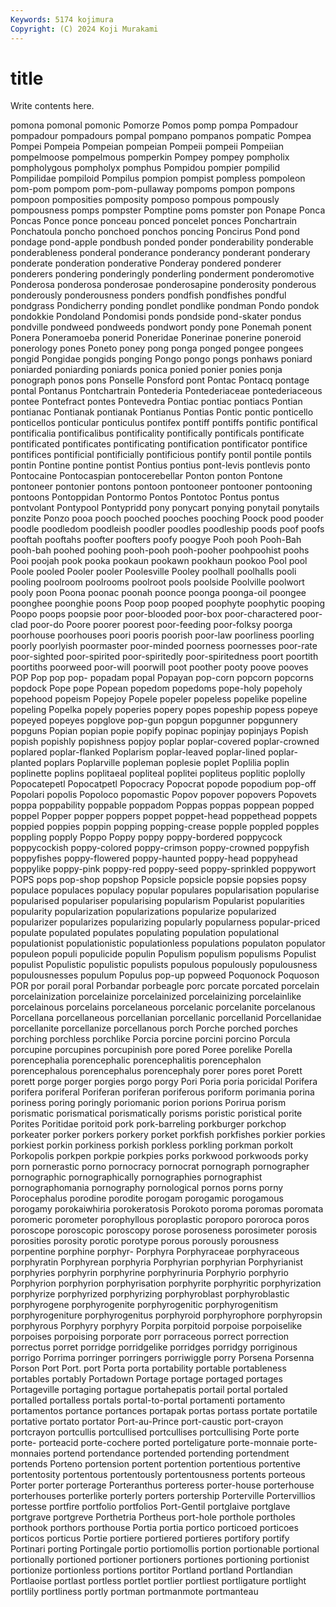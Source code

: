 ```yaml
---
Keywords: 5174 kojimura
Copyright: (C) 2024 Koji Murakami
---
```


# title

Write contents here.



pomona pomonal pomonic Pomorze Pomos pomp pompa Pompadour pompadour pompadours
pompal pompano pompanos pompatic Pompea Pompei Pompeia Pompeian pompeian Pompeii
pompeii Pompeiian pompelmoose pompelmous pomperkin Pompey pompey pompholix pompholygous pompholyx
pomphus Pompidou pompier pompilid Pompilidae pompiloid Pompilus pompion pompist pompless
pompoleon pom-pom pompom pom-pom-pullaway pompoms pompon pompons pompoon pomposities pomposity
pomposo pompous pompously pompousness pomps pompster Pomptine poms pomster pon
Ponape Ponca Poncas Ponce ponce ponceau ponced poncelet ponces Ponchartrain
Ponchatoula poncho ponchoed ponchos poncing Poncirus Pond pond pondage pond-apple
pondbush ponded ponder ponderability ponderable ponderableness ponderal ponderance ponderancy ponderant
ponderary ponderate ponderation ponderative Ponderay pondered ponderer ponderers pondering ponderingly
ponderling ponderment ponderomotive Ponderosa ponderosa ponderosae ponderosapine ponderosity ponderous ponderously
ponderousness ponders pondfish pondfishes pondful pondgrass Pondicherry ponding pondlet pondlike
pondman Pondo pondok pondokkie Pondoland Pondomisi ponds pondside pond-skater pondus
pondville pondweed pondweeds pondwort pondy pone Ponemah ponent Ponera Poneramoeba
ponerid Poneridae Ponerinae ponerine poneroid ponerology pones Poneto poney pong
ponga ponged pongee pongees pongid Pongidae pongids ponging Pongo pongo
pongs ponhaws poniard poniarded poniarding poniards ponica ponied ponier ponies
ponja ponograph ponos pons Ponselle Ponsford pont Pontac Pontacq pontage
pontal Pontanus Pontchartrain Pontederia Pontederiaceae pontederiaceous pontee Pontefract pontes Pontevedra
Pontiac pontiac pontiacs Pontian pontianac Pontianak pontianak Pontianus Pontias Pontic
pontic ponticello ponticellos ponticular ponticulus pontifex pontiff pontiffs pontific pontifical
pontificalia pontificalibus pontificality pontifically pontificals pontificate pontificated pontificates pontificating pontification
pontificator pontifice pontifices pontificial pontificially pontificious pontify pontil pontile pontils
pontin Pontine pontine pontist Pontius pontius pont-levis pontlevis ponto Pontocaine
Pontocaspian pontocerebellar Ponton ponton Pontone pontoneer pontonier pontons pontoon pontooneer
pontooner pontooning pontoons Pontoppidan Pontormo Pontos Pontotoc Pontus pontus pontvolant
Pontypool Pontypridd pony ponycart ponying ponytail ponytails ponzite Ponzo pooa
pooch pooched pooches pooching Poock pood pooder poodle poodledom poodleish
poodler poodles poodleship poods poof poofs pooftah pooftahs poofter poofters
poofy poogye Pooh pooh Pooh-Bah pooh-bah poohed poohing pooh-pooh pooh-pooher
poohpoohist poohs Pooi poojah pook pooka pookaun pookawn pookhaun pookoo
Pool pool Poole pooled Pooler pooler Poolesville Pooley poolhall poolhalls
pooli pooling poolroom poolrooms poolroot pools poolside Poolville poolwort pooly
poon Poona poonac poonah poonce poonga poonga-oil poongee poonghee poonghie
poons Poop poop pooped poophyte poophytic pooping Poopo poops poopsie
poor poor-blooded poor-box poor-charactered poor-clad poor-do Poore poorer poorest poor-feeding
poor-folksy poorga poorhouse poorhouses poori pooris poorish poor-law poorliness poorling
poorly poorlyish poormaster poor-minded poorness poornesses poor-rate poor-sighted poor-spirited poor-spiritedly
poor-spiritedness poort poortith poortiths poorweed poor-will poorwill poot poother pooty
poove pooves POP Pop pop pop- popadam popal Popayan pop-corn
popcorn popcorns popdock Pope pope Popean popedom popedoms pope-holy popeholy
popehood popeism Popejoy Popele popeler popeless popelike popeline popeling Popelka
popely poperies popery popes popeship popess popeye popeyed popeyes popglove
pop-gun popgun popgunner popgunnery popguns Popian popian popie popify popinac
popinjay popinjays Popish popish popishly popishness popjoy poplar poplar-covered poplar-crowned
poplared poplar-flanked Poplarism poplar-leaved poplar-lined poplar-planted poplars Poplarville popleman poplesie
poplet Poplilia poplin poplinette poplins poplitaeal popliteal poplitei popliteus poplitic
poplolly Popocatepetl Popocatpetl Popocracy Popocrat popode popodium pop-off Popolari popolis
Popoloco popomastic Popov popover popovers Popovets poppa poppability poppable poppadom
Poppas poppas poppean popped poppel Popper popper poppers poppet poppet-head
poppethead poppets poppied poppies poppin popping popping-crease popple poppled popples
poppling popply Poppo Poppy poppy poppy-bordered poppycock poppycockish poppy-colored poppy-crimson
poppy-crowned poppyfish poppyfishes poppy-flowered poppy-haunted poppy-head poppyhead poppylike poppy-pink poppy-red
poppy-seed poppy-sprinkled poppywort POPS pops pop-shop popshop Popsicle popsicle popsie
popsies popsy populace populaces populacy popular populares popularisation popularise popularised
populariser popularising popularism Popularist popularities popularity popularization popularizations popularize popularized
popularizer popularizes popularizing popularly popularness popular-priced populate populated populates populating
population populational populationist populationistic populationless populations populaton populator populeon populi
populicide populin Populism populism populisms Populist populist Populistic populistic populists
populous populously populousness populousnesses populum Populus pop-up popweed Poquonock Poquoson
POR por porail poral Porbandar porbeagle porc porcate porcated porcelain
porcelainization porcelainize porcelainized porcelainizing porcelainlike porcelainous porcelains porcelaneous porcelanic porcelanite
porcelanous Porcellana porcellaneous porcellanian porcellanic porcellanid Porcellanidae porcellanite porcellanize porcellanous
porch Porche porched porches porching porchless porchlike Porcia porcine porcini
porcino Porcula porcupine porcupines porcupinish pore pored Poree porelike Porella
porencephalia porencephalic porencephalitis porencephalon porencephalous porencephalus porencephaly porer pores poret
Porett porett porge porger porgies porgo porgy Pori Poria poria
poricidal Porifera porifera poriferal Poriferan poriferan poriferous poriform porimania porina
poriness poring poringly poriomanic porion porions Porirua porism porismatic porismatical
porismatically porisms poristic poristical porite Porites Poritidae poritoid pork pork-barreling
porkburger porkchop porkeater porker porkers porkery porket porkfish porkfishes porkier
porkies porkiest porkin porkiness porkish porkless porkling porkman porkolt Porkopolis
porkpen porkpie porkpies porks porkwood porkwoods porky porn pornerastic porno
pornocracy pornocrat pornograph pornographer pornographic pornographically pornographies pornographist pornographomania pornography
pornological pornos porns porny Porocephalus porodine porodite porogam porogamic porogamous
porogamy porokaiwhiria porokeratosis Porokoto poroma poromas poromata poromeric porometer porophyllous
poroplastic poroporo pororoca poros poroscope poroscopic poroscopy porose poroseness porosimeter
porosis porosities porosity porotic porotype porous porously porousness porpentine porphine
porphyr- Porphyra Porphyraceae porphyraceous porphyratin Porphyrean porphyria Porphyrian porphyrian Porphyrianist
porphyries porphyrin porphyrine porphyrinuria Porphyrio porphyrio Porphyrion porphyrion porphyrisation porphyrite
porphyritic porphyrization porphyrize porphyrized porphyrizing porphyroblast porphyroblastic porphyrogene porphyrogenite porphyrogenitic
porphyrogenitism porphyrogeniture porphyrogenitus porphyroid porphyrophore porphyropsin porphyrous Porphyry porphyry Porpita
porpitoid porpoise porpoiselike porpoises porpoising porporate porr porraceous porrect porrection
porrectus porret porridge porridgelike porridges porridgy porriginous porrigo Porrima porringer
porringers porriwiggle porry Porsena Porsenna Porson Port Port. port Porta
porta portability portable portableness portables portably Portadown Portage portage portaged
portages Portageville portaging portague portahepatis portail portal portaled portalled portalless
portals portal-to-portal portamenti portamento portamentos portance portances portapak portas portass
portate portatile portative portato portator Port-au-Prince port-caustic port-crayon portcrayon portcullis
portcullised portcullises portcullising Porte porte porte- porteacid porte-cochere ported porteligature
porte-monnaie porte-monnaies portend portendance portended portending portendment portends Porteno portension
portent portention portentious portentive portentosity portentous portentously portentousness portents porteous
Porter porter porterage Porteranthus porteress porter-house porterhouse porterhouses porterlike porterly
porters portership Porterville Portervillios portesse portfire portfolio portfolios Port-Gentil portglaive
portglave portgrave portgreve Porthetria Portheus port-hole porthole portholes porthook porthors
porthouse Portia portia portico porticoed porticoes porticos porticus Portie portiere
portiered portieres portifory portify Portinari porting Portingale portio portiomollis portion
portionable portional portionally portioned portioner portioners portiones portioning portionist portionize
portionless portions portitor Portland portland Portlandian Portlaoise portlast portless portlet
portlier portliest portligature portlight portlily portliness portly portman portmanmote portmanteau
